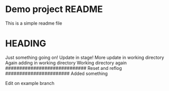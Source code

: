 # Demo project README

This is a simple readme file

# HEADING

Just something going on!
Update in stage!
More update in working directory
Again adding in working directory
Working directory again
#############################
Reset and reflog
#######################
Added something


Edit on example branch
